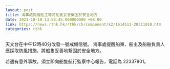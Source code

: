 ```yaml
---
layout: post
title: 海事處提醒船主等將船隻妥善繫固於安全地方
date: 2021-10-10 13:58:45.000000000 +08:00
link: https://news.rthk.hk/rthk/ch/component/k2/1614511-20211010.htm
categories: rthk
---
```


天文台在中午12時40分改發一號戒備信號。 海事處提醒船東、船主及船舶負責人應採取防風措施，將船隻妥善地繫固於安全地方。

若遇有意外事故，須立即向船隻航行監察中心報告，電話為 22337801。
